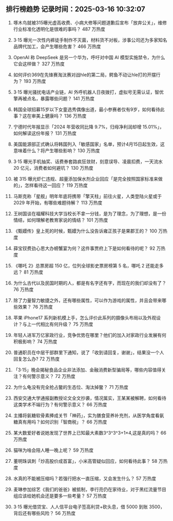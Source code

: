 
## 排行榜趋势 记录时间：2025-03-16 10:32:07
  
  1. 啄木鸟就被315曝光虚高收费、小病大修等问题道歉后宣布「放弃公关」，维修行业标准化透明化是很难的事吗？ 487 万热度
    
  2. 3·15 曝光一次性内裤徒手制作不灭菌，材料货不对板，涉事公司还为多家知名品牌代加工，会产生哪些危害？ 466 万热度
    
  3. OpenAI 称 DeepSeek 是另一个华为，呼吁对中国 AI 模型实施禁令，为什么它会这样做？ 327 万热度
    
  4. 如何评价369在先锋赛淘汰赛对战hle的第二局，鳄鱼不动让hle打的开摆行为？ 193 万热度
    
  5. 3·15 曝光骚扰电话产业链，AI 外呼机器人日夜拨打，虚拟号无需认证，智优擎再被点名，暴露哪些问题？ 141 万热度
    
  6. 韩国全球招募15岁以下女童选秀偶像出道，最小参赛者仅有9岁，如何看待此事？这在审美上健康吗？ 136 万热度
    
  7. 宁德时代年报显示「2024 年营收同比降 9.7%，归母净利润却增 15.01%」，如何解读这份年报？ 131 万热度
    
  8. 美国能源部正式确认将韩国列入「敏感国家」名单，预计4月15日起生效，这意味着什么？将产生哪些影响？ 130 万热度
    
  9. 3·15 曝光手机抽奖、话费券套路疯狂敛财，刻意误导、凌晨扣费，一天流水 20 亿元，消费者如何避坑？ 130 万热度
    
  10. 被 315 曝光虾仁违规、超量添加保水剂企业回应「是完全按照国家标准来做的」，怎样看待这一回应？ 119 万热度
    
  11. 马斯克称「星舰」明年年底将携带「擎天柱」前往火星，人类登陆火星或于 2029 年开始，有哪些难题待解？ 113 万热度
    
  12. 王树国谈在福耀科技大学当校长不拿一分钱，是为了理念，为了理想，是一份情结，如何理解老教育家说的情结？ 101 万热度
    
  13. 《甄嬛传》皇上死的时候，甄嬛为什么没告诉雍正孩子是果郡王的？ 100 万热度
    
  14. 薛宝钗费劲心思大办螃蟹宴为何？这件事贾府上下是如何看待的呢？ 92 万热度
    
  15. 《哪吒 2》总票房超 150 亿，位列全球影史票房榜第 5 名，哪吒 2 还能走多远？ 81 万热度
    
  16. 为什么古代以及民国时期的人，都是有名字还有字，而现在的我们却没有了？ 76 万热度
    
  17. 除了力量智力敏捷之外，还有哪些属性，可以作为游戏的属性，并且会带来哪些效果？ 76 万热度
    
  18. 苹果 iPhone17 系列新机模上手，怎么评价此系列的摄像头布局以及外观设计？与上一代相比有何升级？ 75 万热度
    
  19. 年轻人进军万亿家政行业，竞争优势在哪里？他们的加入对家政行业发展有何积极影响？ 74 万热度
    
  20. 普通职员在中层干部群里下通知，说了「收到请回复，谢谢」，结果没一个人回复怎么办? 72 万热度
    
  21. 「3·15」晚会揭秘食品企业非法添加、金融消费新型骗局等，哪些内容值得关注？有何警示意义？ 72 万热度
    
  22. 为什么龟没有完全抢占鳖的生态位、淘汰掉鳖？ 71 万热度
    
  23. 西安交通大学通报副教授论文全文抄袭，情况属实，王某某被解聘，如何看待这类学术不端行为？有何警示意义？ 66 万热度
    
  24. 主播将氨糖软骨素捧成关节「神药」，实为膳食营养补充剂，从医学角度看氨糖真有用吗？如何识别「智商税」？ 66 万热度
    
  25. 某大数爱好者说她发现了世界上已知最大素数3^3^3^3+1×4,这是真的吗？ 66 万热度
    
  26. 猫咪为啥会陪人睡一晚上呢？ 59 万热度
    
  27. 董明珠讽刺「炒高股价成首富」，小米高管疑似回应，如何看待此事？ 58 万热度
    
  28. 水真的不能被压缩吗？若强行把水一直压缩，又会发生什么？ 57 万热度
    
  29. 麦琳参加综艺《我们的爸爸》被抵制，李行亮仍在家待业，对于黑红流量节目组应该给她机会还是要多一些考量？ 57 万热度
    
  30. 3·15 曝光借贷宝、人人信平台电子签高利贷+砍头息，借 5000 到账 3500，背后还有哪些风险？ 56 万热度
    